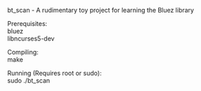 bt_scan - A rudimentary toy project for learning the Bluez library

Prerequisites:  
bluez  
libncurses5-dev  

Compiling:  
make

Running (Requires root or sudo):  
sudo ./bt_scan
